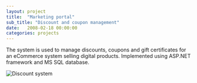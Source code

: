 ```yaml
---
layout: project
title:  "Marketing portal"
sub_title: "Discount and coupon management"
date:   2008-02-18 00:00:00
categories: projects
---
```


The system is used to manage discounts, coupons and gift certificates for an eCommerce system selling digital products. Implemented using ASP.NET framework and MS SQL database.

![Discount system](/image/projects/2008-02-18-discounting.png)

